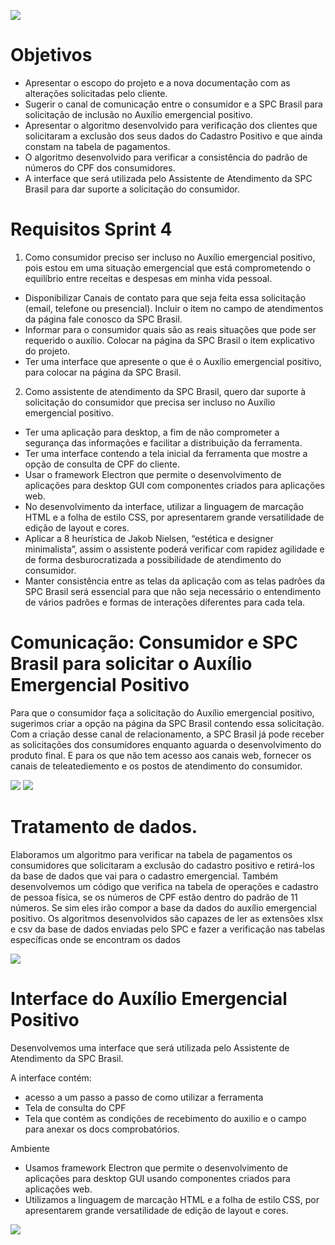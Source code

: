![](https://github.com/marciosousa4/projeto-integrador/blob/master/Sprint%204/Sprint4.jpg)

# Objetivos

  - Apresentar o escopo do projeto e a nova documentação com as alterações solicitadas pelo cliente.
  - Sugerir o canal de comunicação entre o consumidor e a SPC Brasil para solicitação de inclusão no Auxílio emergencial positivo.
  - Apresentar o algoritmo desenvolvido para verificação dos clientes que solicitaram a exclusão dos seus dados do Cadastro Positivo e que ainda constam na tabela de pagamentos.
  -  O algoritmo desenvolvido para verificar a consistência do padrão de números do CPF dos consumidores.
  -  A interface que será utilizada pelo Assistente de Atendimento da SPC Brasil para dar suporte a solicitação do consumidor.
 
 # Requisitos Sprint 4

1.	Como consumidor preciso ser incluso no Auxílio emergencial positivo, pois estou em uma situação emergencial que está comprometendo o equilíbrio entre receitas e despesas em minha vida pessoal.
*	Disponibilizar Canais de contato para que seja feita essa solicitação (email, telefone ou presencial). Incluir o item no campo de atendimentos da página fale conosco da SPC Brasil. 
*	Informar para o consumidor quais são as reais situações que pode ser requerido o auxílio. Colocar na página da SPC Brasil o item explicativo do projeto. 
*	Ter uma interface que apresente o que é o Auxílio emergencial positivo, para colocar na página da SPC Brasil. 

2.	Como assistente de atendimento da SPC Brasil, quero dar suporte à solicitação do consumidor que precisa ser incluso no Auxílio emergencial positivo.
*	Ter uma aplicação para desktop, a fim de não comprometer a segurança das informações e facilitar a distribuição da ferramenta.
*	Ter uma interface contendo a tela inicial da ferramenta que mostre a opção de consulta de CPF do cliente.
*	Usar o framework Electron que permite o desenvolvimento de aplicações para desktop GUI com componentes criados para aplicações web.
*	No desenvolvimento da interface, utilizar a linguagem de marcação HTML e a folha de estilo CSS, por apresentarem grande versatilidade de edição de layout e cores.
*	Aplicar a 8 heurística de Jakob Nielsen, “estética e designer minimalista”, assim o assistente poderá verificar com rapidez agilidade e de forma desburocratizada a possibilidade de atendimento do consumidor. 
*	Manter consistência entre as telas da aplicação com as telas padrões da SPC Brasil será essencial para que não seja necessário o entendimento de vários padrões e formas de interações diferentes para cada tela. 
  
  # Comunicação: Consumidor e SPC Brasil para solicitar o Auxílio Emergencial Positivo
    

Para que o consumidor faça a solicitação do Auxílio emergencial positivo, sugerimos criar a opção na página da SPC Brasil contendo essa solicitação. Com a criação desse canal de relacionamento, a SPC Brasil já pode receber as solicitações dos consumidores enquanto aguarda o desenvolvimento do produto final.
E para os que não tem acesso aos canais web, fornecer os canais de teleatediemento e os postos de atendimento do consumidor.

![](https://github.com/marciosousa4/projeto-integrador/blob/master/Sprint%204/Tela%201.jpg)
![](https://github.com/marciosousa4/projeto-integrador/blob/master/Sprint%204/Tela%20Faleconosco.jpg)

# Tratamento de dados.

Elaboramos um algoritmo para verificar na tabela de pagamentos os consumidores que solicitaram a exclusão do cadastro positivo e retirá-los da base de dados que vai para o cadastro emergencial.
Também desenvolvemos um código que verifica na tabela de operações e cadastro de pessoa física, se os números de CPF estão dentro do padrão de 11 números. Se sim eles irão compor a base da dados do auxílio emergencial positivo.
Os algoritmos desenvolvidos são capazes de ler as extensões xlsx e csv da base de dados enviadas pelo SPC e fazer a verificação nas tabelas específicas onde se encontram os dados

![](https://github.com/marciosousa4/projeto-integrador/blob/master/Sprint%204/an%C3%A1lise%20tabelas.gif)


# Interface do Auxílio Emergencial Positivo
Desenvolvemos uma interface que será utilizada pelo Assistente de Atendimento da SPC Brasil. 

A interface contém:
* acesso a um passo a passo de como utilizar a ferramenta
* Tela de consulta do CPF
* Tela que contém as condições de recebimento do auxilio e o campo para anexar os docs comprobatórios.

Ambiente 

 * Usamos framework Electron que permite o desenvolvimento de aplicações para desktop GUI usando componentes criados para aplicações web.
* Utilizamos a linguagem de marcação HTML e a folha de estilo CSS, por apresentarem grande versatilidade de edição de layout e cores.


![](https://github.com/marciosousa4/projeto-integrador/blob/master/Sprint%204/Interface.gif)
